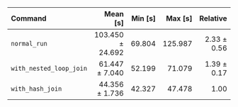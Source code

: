 | Command | Mean [s] | Min [s] | Max [s] | Relative |
|:---|---:|---:|---:|---:|
| `normal_run` | 103.450 ± 24.692 | 69.804 | 125.987 | 2.33 ± 0.56 |
| `with_nested_loop_join` | 61.447 ± 7.040 | 52.199 | 71.079 | 1.39 ± 0.17 |
| `with_hash_join` | 44.356 ± 1.736 | 42.327 | 47.478 | 1.00 |
